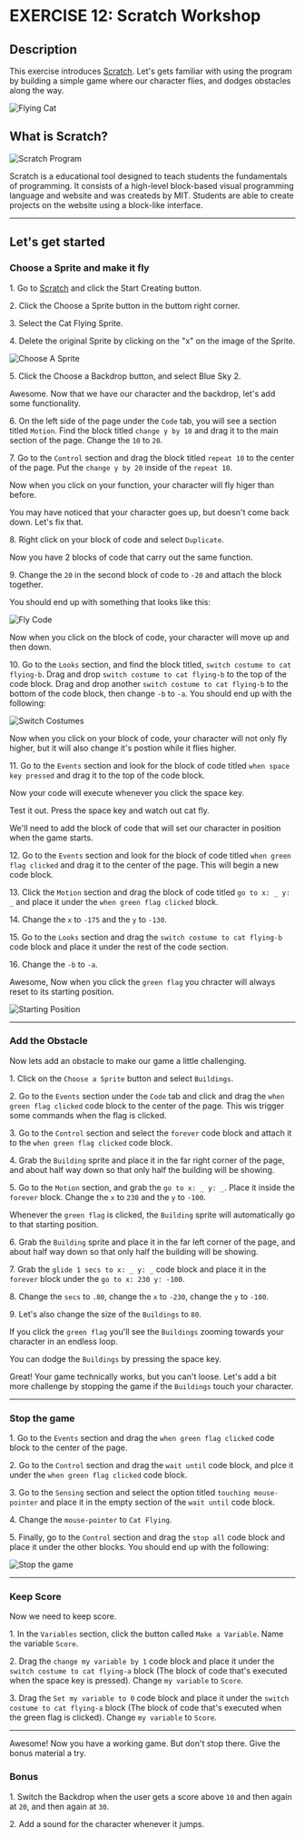 # EXERCISE 12: Scratch Workshop

## Description

This exercise introduces [Scratch](https://scratch.mit.edu/). Let's gets familiar with using the program by building a simple game where our character flies, and dodges obstacles along the way.

![Flying Cat](./.gitbook/assets/flying-cat.png)

## What is Scratch?

![Scratch Program](./.gitbook/assets/scratch.jpg)

Scratch is a educational tool designed to teach students the fundamentals of programming. It consists of a high-level block-based visual programming language and website and was createds by MIT. Students are able to create projects on the website using a block-like interface.

---

## Let's get started

### Choose a Sprite and make it fly

1\. Go to [Scratch](https://scratch.mit.edu/) and click the Start Creating button.

2\. Click the Choose a Sprite button in the buttom right corner.

3\. Select the Cat Flying Sprite.

4\. Delete the original Sprite by clicking on the "x" on the image of the Sprite.

![Choose A Sprite](./.gitbook/assets/Choose-a-Sprite.png)

5\. Click the Choose a Backdrop button, and select Blue Sky 2.

Awesome. Now that we have our character and the backdrop, let's add some functionality.

6\. On the left side of the page under the `Code` tab, you will see a section titled `Motion`. Find the block titled `change y by 10` and drag it to the main section of the page. Change the `10` to `20`.

7\. Go to the `Control` section and drag the block titled `repeat 10` to the center of the page. Put the  `change y by 20` inside of the `repeat 10`.

Now when you click on your function, your character will fly higer than before.

You may have noticed that your character goes up, but doesn't come back down. Let's fix that.

8\. Right click on your block of code and select `Duplicate`.

Now you have 2 blocks of code that carry out the same function.

9\. Change the `20` in the second block of code to `-20` and attach the block together.

You should end up with something that looks like this:

![Fly Code](.gitbook/assets/Fly%20Code.png)

Now when you click on the block of code, your character will move up and then down.

10\. Go to the `Looks` section, and find the block titled, `switch costume to cat flying-b`. Drag and drop `switch costume to cat flying-b` to the top of the code block. Drag and drop another `switch costume to cat flying-b` to the bottom of the code block, then change `-b` to `-a`. You should end up with the following:

![Switch Costumes](./.gitbook/assets/switch-costumes.png)

Now when you click on your block of code, your character will not only fly higher, but it will also change it's postion while it flies higher.

11\. Go to the `Events` section and look for the block of code titled `when space key pressed` and drag it to the top of the code block.

Now your code will execute whenever you click the space key.

Test it out. Press the space key and watch out cat fly.

We'll need to add the block of code that will set our character in position when the game starts.

12\. Go to the `Events` section and look for the block of code titled `when green flag clicked` and drag it to the center of the page. This will begin a new code block.

13\. Click the `Motion` section and drag the block of code titled `go to x: _ y: _` and place it under the `when green flag clicked` block.

14\. Change the `x` to `-175` and the `y` to `-130`.

15\. Go to the `Looks` section and drag the `switch costume to cat flying-b` code block and place it under the rest of the code section.

16\. Change the `-b` to `-a`.

Awesome, Now when you click the `green flag` you chracter will always reset to its starting position.

![Starting Position](./.gitbook/assets/starting-position.png)

---

### Add the Obstacle

Now lets add an obstacle to make our game a little challenging.

1\. Click on the `Choose a Sprite` button and select `Buildings`.

2\. Go to the `Events` section under the `Code` tab and click and drag the `when green flag clicked` code block to the center of the page. This wis trigger some commands when the flag is clicked.

3\. Go to the `Control` section and select the `forever` code block and attach it to the `when green flag clicked` code block.

4\. Grab the `Building` sprite and place it in the far right corner of the page, and about half way down so that only half the building will be showing.

5\. Go to the `Motion` section, and grab the `go to x: _ y: _`. Place it inside the `forever` block. Change the `x` to `230` and the `y` to `-100`.

Whenever the `green flag` is clicked, the `Building` sprite will automatically go to that starting position.

6\.  Grab the `Building` sprite and place it in the far left corner of the page, and about half way down so that only half the building will be showing.

7\. Grab the `glide 1 secs to x: _ y: _` code block and place it in the `forever` block under the `go to x: 230 y: -100`.

8\. Change the `secs` to `.80`, change the `x` to `-230`, change the `y` to `-100`.

9\. Let's also change the size of the `Buildings` to `80`.

If you click the `green flag` you'll see the `Buildings` zooming towards your character in an endless loop.

You can dodge the `Buildings` by pressing the space key.

Great! Your game technically works, but you can't loose. Let's add a bit more challenge by stopping the game if the `Buildings` touch your character.

---

### Stop the game

1\. Go to the `Events` section and drag the `when green flag clicked` code block to the center of the page.

2\. Go to the `Control` section and drag the `wait until` code block, and plce it under the `when green flag clicked` code block.

3\. Go to the `Sensing` section and select the option titled `touching mouse-pointer` and place it in the empty section of the `wait until` code block.

4\. Change the `mouse-pointer` to `Cat Flying`.

5\. Finally, go to the `Control` section and drag the `stop all` code block and place it under the other blocks. You should end up with the following:

![Stop the game](./.gitbook/assets/stop-the-game.png)

---

### Keep Score

Now we need to keep score.

1\. In the `Variables` section, click the button called `Make a Variable`. Name the variable `Score`.

2\. Drag the `change my variable by 1` code block and place it under the `switch costume to cat flying-a` block (The block of code that's executed when the space key is pressed). Change `my variable` to `Score`.

3\. Drag the `Set my variable to 0` code block and place it under the `switch costume to cat flying-a` block (The block of code that's executed when the green flag is clicked). Change `my variable` to `Score`.

---
Awesome! Now you have a working game. But don't stop there. Give the bonus material a try.

### Bonus

1\. Switch the Backdrop when the user gets a score above `10` and then again at `20`, and then again at `30`.

2\. Add a sound for the character whenever it jumps.
